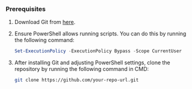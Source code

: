 ### Prerequisites

1. Download Git from [here](https://git-scm.com/downloads).

2. Ensure PowerShell allows running scripts. You can do this by running the following command:
    ```powershell
    Set-ExecutionPolicy -ExecutionPolicy Bypass -Scope CurrentUser
    ```

3. After installing Git and adjusting PowerShell settings, clone the repository by running the following command in CMD:
    ```bash
    git clone https://github.com/your-repo-url.git
    ```

